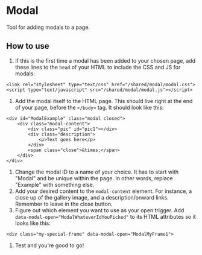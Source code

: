 # Modal

Tool for adding modals to a page.

## How to use

1. If this is the first time a modal has been added to your chosen page, add these lines to the `head` of your HTML to include the CSS and JS for modals:

```
<link rel="stylesheet" type="text/css" href="/shared/modal/modal.css">
<script type="text/javascript" src="/shared/modal/modal.js"></script>

```

1. Add the modal itself to the HTML page. This should live right at the end of your page, before the `</body>` tag. It should look like this:

```
<div id="ModalExample" class="modal closed">
    <div class="modal-content">
        <div class="pic" id="pic1"></div>
        <div class="description">
            <p>Text goes here</p>
        </div>
        <span class="close">&times;</span>
    </div>
</div>
```

1. Change the modal ID to a name of your choice. It has to start with "Modal" and be unique within the page. In other words, replace "Example" with something else.
1. Add your desired content to the `modal-content` element. For instance, a close up of the gallery image, and a description/onward links. Remember to leave in the close button.
1. Figure out which element you want to use as your open trigger. Add `data-modal-open="ModalWhateverIdYouPicked"` to its HTML attributes so it looks like this:

```
<div class="my-special-frame" data-modal-open="ModalMyFrame1">
```

1. Test and you're good to go!
